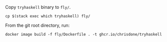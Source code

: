 Copy `tryhaskell` binary to `fly/`.

    cp $(stack exec which tryhaskell) fly/

From the git root directory, run:

    docker image build -f fly/Dockerfile . -t ghcr.io/chrisdone/tryhaskell
